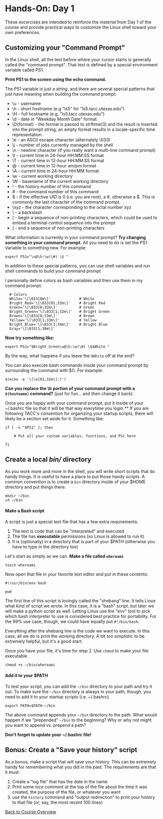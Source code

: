 # Hands-On: Day 1

These excercises are intended to reinforce the material from Day 1 of the course
and provide practical ways to customize the Linux shell toward your own
preferences.

## Customizing your "Command Prompt"

In the Linux shell, all the text before where your cursor starts is generally
called the "command prompt".  That text is defined by a special environment 
variable called PS1. 

**Print PS1 to the screen using the echo command.**

The PS1 variable is just a *string*, and there are several special patterns
that just have meaning when building the command prompt:


* \u - username
* \h - short hostname (e.g "ls5" for "ls5.tacc.utexas.edu")
* \H - full hostname (e.g. "ls5.tacc.utexas.edu")
* \d - date in “Weekday Month Date” format
* \D{format} - the format is passed to strftime(3) and the result is inserted into the prompt string; an empty format results in a locale-specific time representation.
* \e - an ASCII escape character (alternately \033)
* \j - number of jobs currently managed by the shell
* \n - newline character (if you really want a multi-line command prompt)
* \t - current time in 24-hour HH:MM:SS format
* \T - current time in 12-hour HH:MM:SS format
* \@ - current time in 12-hour am/pm format
* \A - current time in 24-hour HH:MM format
* \w - current working directory
* \W - basename of the current working directory
* \! - the history number of this command
* \# - the command number of this command
* \$ - if the effective UID is 0 (i.e. you are root), a #, otherwise a $. This 
is commonly the last character of the command prompt.
* \xyz - the character corresponding to the octal number xyz
* \\ - a backslash
* \[ - begin a sequence of non-printing characters, which could be used to embed a terminal control sequence into the prompt
* \] - end a sequence of non-printing characters

What information is currently in your command prompt?
**Try changing something in your command prompt.**  All you need to do is set the
PS1 Variable to something new. For example:

```
export PS1="\u@\h:\w(\#) \$ "
```

In addition to these special patterns, you can use shell variables and run shell
commands to build your command prompt

I personally define colors as bash variables and then use them in my command prompt:

```
  # Colors
  White='\[\033[0m\]'             # White
  Bright_Red='\[\033[01;31m\]'    # Bright Red
  Green='\[\033[0;32m\]'          # Green
  Bright_Green='\[\033[1;32m\]'   # Bright Green
  Brown='\[\033[0;33m\]'          # Brown
  Yellow='\[\033[1;33m\]'         # Yellow
  Bright_Blue='\[\033[1;34m\]'    # Bright Blue
  Gray='\[\033[1;30m\]'
```

**Now try something like:**

```
export PS1="$Bright_Green\u@\h:\w(\#) \$$White "
```

By the way, what happens if you leave the `$White` off at the end?

You can also execute bash commands inside your command prompt by surrounding the command with $(). For example:

```
$(echo -e '\[\e[01;32m\]:)')
```

**Can you replace the \h portion of your command prompt with a `$(hostname)` command?** (just for fun... and then change it back)

Once you are happy with your command prompt, put it inside of your ~/.bashrc file so that it will be that way everytime you login.**  If you are following TACC's convention for organizing your startup scripts, there will likely be a section set aside for it.  Something like:

```
if [ -n "$PS1" ]; then

    # Put all your custom variables, functions, and PS1 here

fi
```

## Create a local *bin/* directory

As you work more and more in the shell, you will write short scripts that do handy things.  It is useful to have a place to put those handy scripts.  A common convention is to create a `bin` directory inside of your $HOME directory and put things there.

```
mkdir ~/bin
cd ~/bin
```

#### Make a Bash script

A script is just a special text file that has a few extra requirements:

1. The text is code that can be "interpreted" and executed
2. The file has **executable** permissions (so Linux is allowed to run it)
3. It is (optionally) in a directory that is part of your $PATH (otherwise you have to type in the directory too)

Let's start as simply as we can.  **Make a file called `whereami`**

```
touch whereami
```

Now open that file in your favorite text editor and put in these contents:

```
#!/usr/bin/env bash

pwd
```

The first line of this script is lovingly called the "shebang" line.  It tells Linux
what kind of script we wrote.  In this case, it is a "bash" script, but later we
will make a python script as well.  Letting Linux use the "env" tool to pick which bash
interpreter to use is considered best practice for portability.  For the 99% use case,
though, we could have equally put `#!/bin/bash`.

Everything after the shebang line is the code we want to execute.  In this case,
all we do is print the working directory.  A bit too simplistic to be extremely helpful,
but it's a good start.

Once you have your file, it's time for step 2.  Use `chmod` to make your file executable.

```
chmod +x ~/bin/whereami
```


#### Add it to your $PATH

To test your script, you can add the `~/bin` directory to your path and try it out.
To make sure the `~/bin` directory is always in your path, though, you need to add
it to your startup scripts (i.e. ~/.bashrc).

```
export PATH=$PATH:~/bin
```

The above command appends your `~/bin` directory to the path.  What would happen if
we "prepended" `~/bin` to the beginning?  Why or why not might you want to append vs.
prepend a path?

**Don't forget to update your ~/.bashrc file!**

## Bonus: Create a "Save your history" script

As a bonus, make a script that will save your history.  This can be extremely handy for remembering what you did in the past.  The requirements are that it must:

1) Create a "log file" that has the date in the name
2) Print some nice comment at the top of the file about the time it was created, the purpose of the file, or whatever you want
3) use the `history` command and "output redirection" to print your history to that file (or, say, the most recent 100 lines)

[Back to Course Overview](../index.md)
